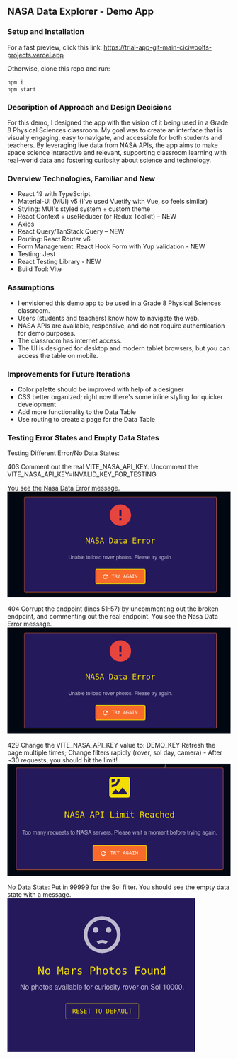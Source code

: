 ## NASA Data Explorer - Demo App

### Setup and Installation

For a fast preview, click this link: https://trial-app-git-main-ciciwoolfs-projects.vercel.app

Otherwise, clone this repo and run:

```
npm i
npm start
```

### Description of Approach and Design Decisions

For this demo, I designed the app with the vision of it being used in a Grade 8 Physical Sciences classroom. My goal was to create an interface that is visually engaging, easy to navigate, and accessible for both students and teachers. By leveraging live data from NASA APIs, the app aims to make space science interactive and relevant, supporting classroom learning with real-world data and fostering curiosity about science and technology.

### Overview Technologies, Familiar and New

- React 19 with TypeScript
- Material-UI (MUI) v5 (I've used Vuetify with Vue, so feels similar)
- Styling: MUI's styled system + custom theme
- React Context + useReducer (or Redux Toolkit) – NEW
- Axios
- React Query/TanStack Query – NEW
- Routing: React Router v6
- Form Management: React Hook Form with Yup validation - NEW
- Testing: Jest
- React Testing Library - NEW
- Build Tool: Vite

### Assumptions
- I envisioned this demo app to be used in a Grade 8 Physical Sciences classroom.
- Users (students and teachers) know how to navigate the web.
- NASA APIs are available, responsive, and do not require authentication for demo purposes.
- The classroom has internet access.
- The UI is designed for desktop and modern tablet browsers, but you can access the table on mobile.

### Improvements for Future Iterations
- Color palette should be improved with help of a designer
- CSS better organized; right now there's some inline styling for quicker development
- Add more functionality to the Data Table
- Use routing to create a page for the Data Table

### Testing Error States and Empty Data States

Testing Different Error/No Data States:

403
Comment out the real VITE_NASA_API_KEY.
Uncomment the VITE_NASA_API_KEY=INVALID_KEY_FOR_TESTING

You see the Nasa Data Error message.
![Screenshot of NASA Data Error](public/NASA_Data_Error.png)

404
Corrupt the endpoint (lines 51-57) by uncommenting out the broken endpoint, and commenting out the real endpoint.
You see the Nasa Data Error message.
![Screenshot of NASA Data Error](public/NASA_Data_Error.png)

429 
Change the VITE_NASA_API_KEY value to: DEMO_KEY
Refresh the page multiple times; Change filters rapidly (rover, sol day, camera) - After ~30 requests, you should hit the limit!
![Screenshot of NASA API Limit Reached Error](public/API_Limit_Reached.png)

No Data State:
Put in 99999 for the Sol filter. 
You should see the empty data state with a message.
![Screenshot of No Photos Found](public/No_Photos_Found.png)